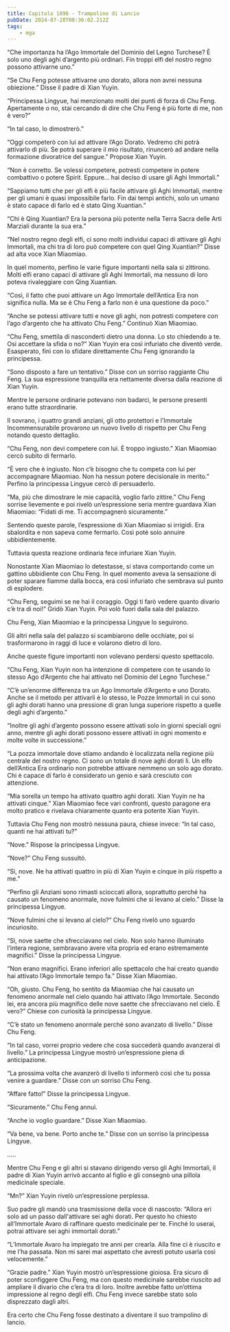 ```yaml
---
title: Capitolo 1896 - Trampolino di Lancio
pubDate: 2024-07-28T08:36:02.212Z
tags:
    - mga
---
```


“Che importanza ha l’Ago Immortale del Dominio del Legno Turchese? È solo uno degli aghi d’argento più ordinari. Fin troppi elfi del nostro regno possono attivarne uno.”

“Se Chu Feng potesse attivarne uno dorato, allora non avrei nessuna obiezione.” Disse il padre di Xian Yuyin.

“Principessa Lingyue, hai menzionato molti dei punti di forza di Chu Feng. Apertamente o no, stai cercando di dire che Chu Feng è più forte di me, non è vero?”

“In tal caso, lo dimostrerò.”

“Oggi competerò con lui ad attivare l’Ago Dorato. Vedremo chi potrà attivarlo di più. Se potrà superare il mio risultato, rinuncerò ad andare nella formazione divoratrice del sangue.” Propose Xian Yuyin.

“Non è corretto. Se volessi competere, potresti competere in potere combattivo o potere Spirit. Eppure… hai deciso di usare gli Aghi Immortali.”

“Sappiamo tutti che per gli elfi è più facile attivare gli Aghi Immortali, mentre per gli umani è quasi impossibile farlo. Fin dai tempi antichi, solo un umano è stato capace di farlo ed è stato Qing Xuantian.”

“Chi è Qing Xuantian? Era la persona più potente nella Terra Sacra delle Arti Marziali durante la sua era.”

“Nel nostro regno degli elfi, ci sono molti individui capaci di attivare gli Aghi Immortali, ma chi tra di loro può competere con quel Qing Xuantian?” Disse ad alta voce Xian Miaomiao.

In quel momento, perfino le varie figure importanti nella sala si zittirono. Molti elfi erano capaci di attivare gli Aghi Immortali, ma nessuno di loro poteva rivaleggiare con Qing Xuantian.

“Così, il fatto che puoi attivare un Ago Immortale dell’Antica Era non significa nulla. Ma se è Chu Feng a farlo non è una questione da poco.”

“Anche se potessi attivare tutti e nove gli aghi, non potresti competere con l’ago d’argento che ha attivato Chu Feng.” Continuò Xian Miaomiao.

“Chu Feng, smettila di nasconderti dietro una donna. Lo sto chiedendo a te. Osi accettare la sfida o no?” Xian Yuyin era così infuriato che diventò verde. Esasperato, finì con lo sfidare direttamente Chu Feng ignorando la principessa.

“Sono disposto a fare un tentativo.” Disse con un sorriso raggiante Chu Feng. La sua espressione tranquilla era nettamente diversa dalla reazione di Xian Yuyin.

Mentre le persone ordinarie potevano non badarci, le persone presenti erano tutte straordinarie.

Il sovrano, i quattro grandi anziani, gli otto protettori e l’Immortale Incommensurabile provarono un nuovo livello di rispetto per Chu Feng notando questo dettaglio.

“Chu Feng, non devi competere con lui. È troppo ingiusto.” Xian Miaomiao cercò subito di fermarlo.

“È vero che è ingiusto. Non c’è bisogno che tu competa con lui per accompagnare Miaomiao. Non ha nessun potere decisionale in merito.” Perfino la principessa Lingyue cercò di persuaderlo.

“Ma, più che dimostrare le mie capacità, voglio farlo zittire.” Chu Feng sorrise lievemente e poi rivelò un’espressione seria mentre guardava Xian Miaomiao: “Fidati di me. Ti accompagnerò sicuramente.”

Sentendo queste parole, l’espressione di Xian Miaomiao si irrigidì. Era sbalordita e non sapeva come fermarlo. Così poté solo annuire ubbidientemente.

Tuttavia questa reazione ordinaria fece infuriare Xian Yuyin.

Nonostante Xian Miaomiao lo detestasse, si stava comportando come un gattino ubbidiente con Chu Feng. In quel momento aveva la sensazione di poter sparare fiamme dalla bocca, era così infuriato che sembrava sul punto di esplodere.

“Chu Feng, seguimi se ne hai il coraggio. Oggi ti farò vedere quanto divario c’è tra di noi!” Gridò Xian Yuyin. Poi volò fuori dalla sala del palazzo.

Chu Feng, Xian Miaomiao e la principessa Lingyue lo seguirono.

Gli altri nella sala del palazzo si scambiarono delle occhiate, poi si trasformarono in raggi di luce e volarono dietro di loro.

Anche queste figure importanti non volevano perdersi questo spettacolo.

“Chu Feng, Xian Yuyin non ha intenzione di competere con te usando lo stesso Ago d’Argento che hai attivato nel Dominio del Legno Turchese.”

“C’è un’enorme differenza tra un Ago Immortale d’Argento e uno Dorato. Anche se il metodo per attivarli è lo stesso, le Pozze Immortali in cui sono gli aghi dorati hanno una pressione di gran lunga superiore rispetto a quelle degli aghi d’argento.”

“Inoltre gli aghi d’argento possono essere attivati solo in giorni speciali ogni anno, mentre gli aghi dorati possono essere attivati in ogni momento e molte volte in successione.”

“La pozza immortale dove stiamo andando è localizzata nella regione più centrale del nostro regno. Ci sono un totale di nove aghi dorati lì. Un elfo dell’Antica Era ordinario non potrebbe attivare nemmeno un solo ago dorato. Chi è capace di farlo è considerato un genio e sarà cresciuto con attenzione.

“Mia sorella un tempo ha attivato quattro aghi dorati. Xian Yuyin ne ha attivati cinque.” Xian Miaomiao fece vari confronti, questo paragone era molto pratico e rivelava chiaramente quanto era potente Xian Yuyin.

Tuttavia Chu Feng non mostrò nessuna paura, chiese invece: “In tal caso, quanti ne hai attivati tu?”

“Nove.” Rispose la principessa Lingyue.

“Nove?” Chu Feng sussultò.

“Sì, nove. Ne ha attivati quattro in più di Xian Yuyin e cinque in più rispetto a me.”

“Perfino gli Anziani sono rimasti scioccati allora, soprattutto perché ha causato un fenomeno anormale, nove fulmini che si levano al cielo.” Disse la principessa Lingyue.

“Nove fulmini che si levano al cielo?” Chu Feng rivelò uno sguardo incuriosito.

“Sì, nove saette che sfrecciavano nel cielo. Non solo hanno illuminato l’intera regione, sembravano avere vita propria ed erano estremamente magnifici.” Disse la principessa Lingyue.

“Non erano magnifici. Erano inferiori allo spettacolo che hai creato quando hai attivato l’Ago Immortale tempo fa.” Disse Xian Miaomiao.

“Oh, giusto. Chu Feng, ho sentito da Miaomiao che hai causato un fenomeno anormale nel cielo quando hai attivato l’Ago Immortale. Secondo lei, era ancora più magnifico delle nove saette che sfrecciavano nel cielo. È vero?” Chiese con curiosità la principessa Lingyue.

“C’è stato un fenomeno anormale perché sono avanzato di livello.” Disse Chu Feng.

“In tal caso, vorrei proprio vedere che cosa succederà quando avanzerai di livello.” La principessa Lingyue mostrò un’espressione piena di anticipazione.

“La prossima volta che avanzerò di livello ti informerò così che tu possa venire a guardare.” Disse con un sorriso Chu Feng.

“Affare fatto!” Disse la principessa Lingyue.

“Sicuramente.” Chu Feng annuì.

“Anche io voglio guardare.” Disse Xian Miaomiao.

“Va bene, va bene. Porto anche te.” Disse con un sorriso la principessa Lingyue.

…..

Mentre Chu Feng e gli altri si stavano dirigendo verso gli Aghi Immortali, il padre di Xian Yuyin arrivò accanto al figlio e gli consegnò una pillola medicinale speciale.

“Mn?” Xian Yuyin rivelò un’espressione perplessa.

Suo padre gli mandò una trasmissione della voce di nascosto: “Allora eri solo ad un passo dall'attivare sei aghi dorati. Per questo ho chiesto all’Immortale Avaro di raffinare questo medicinale per te. Finché lo userai, potrai attivare sei aghi immortali dorati.”

“L’Immortale Avaro ha impiegato tre anni per crearla. Alla fine ci è riuscito e me l’ha passata. Non mi sarei mai aspettato che avresti potuto usarla così velocemente.”

“Grazie padre.” Xian Yuyin mostrò un’espressione gioiosa. Era sicuro di poter sconfiggere Chu Feng, ma con questo medicinale sarebbe riuscito ad ampliare il divario che c’era tra di loro. Inoltre avrebbe fatto un’ottima impressione al regno degli elfi. Chu Feng invece sarebbe stato solo disprezzato dagli altri.

Era certo che Chu Feng fosse destinato a diventare il suo trampolino di lancio.



